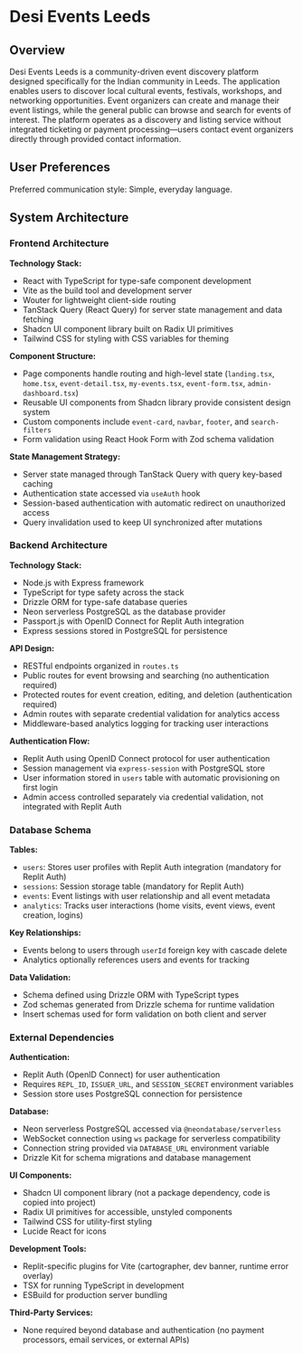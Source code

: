 # Desi Events Leeds

## Overview

Desi Events Leeds is a community-driven event discovery platform designed specifically for the Indian community in Leeds. The application enables users to discover local cultural events, festivals, workshops, and networking opportunities. Event organizers can create and manage their event listings, while the general public can browse and search for events of interest. The platform operates as a discovery and listing service without integrated ticketing or payment processing—users contact event organizers directly through provided contact information.

## User Preferences

Preferred communication style: Simple, everyday language.

## System Architecture

### Frontend Architecture

**Technology Stack:**
- React with TypeScript for type-safe component development
- Vite as the build tool and development server
- Wouter for lightweight client-side routing
- TanStack Query (React Query) for server state management and data fetching
- Shadcn UI component library built on Radix UI primitives
- Tailwind CSS for styling with CSS variables for theming

**Component Structure:**
- Page components handle routing and high-level state (`landing.tsx`, `home.tsx`, `event-detail.tsx`, `my-events.tsx`, `event-form.tsx`, `admin-dashboard.tsx`)
- Reusable UI components from Shadcn library provide consistent design system
- Custom components include `event-card`, `navbar`, `footer`, and `search-filters`
- Form validation using React Hook Form with Zod schema validation

**State Management Strategy:**
- Server state managed through TanStack Query with query key-based caching
- Authentication state accessed via `useAuth` hook
- Session-based authentication with automatic redirect on unauthorized access
- Query invalidation used to keep UI synchronized after mutations

### Backend Architecture

**Technology Stack:**
- Node.js with Express framework
- TypeScript for type safety across the stack
- Drizzle ORM for type-safe database queries
- Neon serverless PostgreSQL as the database provider
- Passport.js with OpenID Connect for Replit Auth integration
- Express sessions stored in PostgreSQL for persistence

**API Design:**
- RESTful endpoints organized in `routes.ts`
- Public routes for event browsing and searching (no authentication required)
- Protected routes for event creation, editing, and deletion (authentication required)
- Admin routes with separate credential validation for analytics access
- Middleware-based analytics logging for tracking user interactions

**Authentication Flow:**
- Replit Auth using OpenID Connect protocol for user authentication
- Session management via `express-session` with PostgreSQL store
- User information stored in `users` table with automatic provisioning on first login
- Admin access controlled separately via credential validation, not integrated with Replit Auth

### Database Schema

**Tables:**
- `users`: Stores user profiles with Replit Auth integration (mandatory for Replit Auth)
- `sessions`: Session storage table (mandatory for Replit Auth)
- `events`: Event listings with user relationship and all event metadata
- `analytics`: Tracks user interactions (home visits, event views, event creation, logins)

**Key Relationships:**
- Events belong to users through `userId` foreign key with cascade delete
- Analytics optionally references users and events for tracking

**Data Validation:**
- Schema defined using Drizzle ORM with TypeScript types
- Zod schemas generated from Drizzle schema for runtime validation
- Insert schemas used for form validation on both client and server

### External Dependencies

**Authentication:**
- Replit Auth (OpenID Connect) for user authentication
- Requires `REPL_ID`, `ISSUER_URL`, and `SESSION_SECRET` environment variables
- Session store uses PostgreSQL connection for persistence

**Database:**
- Neon serverless PostgreSQL accessed via `@neondatabase/serverless`
- WebSocket connection using `ws` package for serverless compatibility
- Connection string provided via `DATABASE_URL` environment variable
- Drizzle Kit for schema migrations and database management

**UI Components:**
- Shadcn UI component library (not a package dependency, code is copied into project)
- Radix UI primitives for accessible, unstyled components
- Tailwind CSS for utility-first styling
- Lucide React for icons

**Development Tools:**
- Replit-specific plugins for Vite (cartographer, dev banner, runtime error overlay)
- TSX for running TypeScript in development
- ESBuild for production server bundling

**Third-Party Services:**
- None required beyond database and authentication (no payment processors, email services, or external APIs)